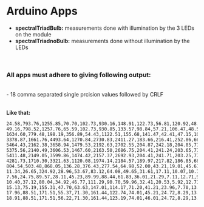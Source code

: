 # Arduino Apps

- **spectralTriadBulb:** measurements done with illumination by the 3 LEDs on the module<br>
- **spectralTriadnoBulb:** measurements done without illumination by the LEDs<br>

<br>


### All apps must adhere to giving following output:

<br>
- 18 comma separated single prcision values followed by CRLF<br>
<br>

**Like that:**

```
24.58,793.76,1255.85,70.70,102.73,930.16,148.91,122.73,56.81,120.92,48.57,48.87,189.25,191.56,25.23,46.14,17.69,17.42
49.16,798.52,1257.76,65.59,102.73,930.85,133.57,98.84,57.21,106.47,48.57,43.99,234.81,192.55,27.93,46.98,17.69,19.74
1634.60,779.48,198.19,356.89,54.43,1122.51,155.68,141.47,42.41,47.15,10.66,31.28,1376.15,45.42,111.73,89.77,15.04,357.61
3378.87,1661.76,4493.64,1270.84,2730.83,2411.27,183.66,216.41,252.86,66.55,783.66,180.83,603.97,280.43,51.36,39.43,360.04,467.91
5464.43,2162.38,3658.94,1479.53,2192.63,2702.55,204.87,242.18,204.85,77.57,641.50,203.31,492.99,131.33,44.15,33.56,160.11,408.70
5375.56,2140.49,3606.53,1467.60,2163.50,2686.75,204.41,241.24,203.65,77.19,631.43,199.40,491.82,130.34,43.25,33.56,158.35,401.73
5411.48,2149.05,3599.86,1474.42,2157.37,2692.93,204.41,241.71,203.25,77.19,629.65,200.38,490.65,129.36,43.25,33.56,157.46,404.05
4281.73,1710.30,3321.63,1120.08,1974.14,2184.57,189.97,217.82,186.85,68.45,553.24,167.14,421.72,120.47,38.74,30.20,147.73,376.19
804.54,503.48,868.05,136.28,376.43,277.54,64.98,52.00,43.21,19.01,45.61,22.48,6105.08,1547.33,473.03,365.78,1928.45,4264.61
11.34,26.65,324.92,28.96,53.67,83.12,64.08,49.65,31.61,17.11,10.07,10.75,96.96,65.17,9.91,9.23,15.92,16.25
7.56,24.75,89.57,28.11,45.23,89.99,88.44,61.83,36.01,21.29,7.11,12.71,95.79,52.33,9.91,9.23,10.62,15.09
10.40,37.12,80.04,34.92,46.77,111.29,90.70,59.96,32.41,20.53,5.92,12.71,123.83,53.32,12.61,12.58,11.50,17.42
15.13,75.19,155.31,47.70,63.63,147.01,114.17,71.20,41.21,23.96,7.70,13.68,156.54,64.18,15.32,23.49,14.15,18.58
17.96,88.51,171.51,55.37,71.30,161.44,122.74,74.01,45.21,24.72,8.29,13.68,169.39,66.16,17.12,23.49,15.04,18.58
18.91,88.51,171.51,56.22,71.30,161.44,123.19,74.01,46.01,24.72,8.29,13.68,170.56,66.16,17.12,23.49,15.04,18.58
```
